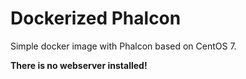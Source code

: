 Dockerized Phalcon
==================

Simple docker image with Phalcon based on CentOS 7.

**There is no webserver installed!**

